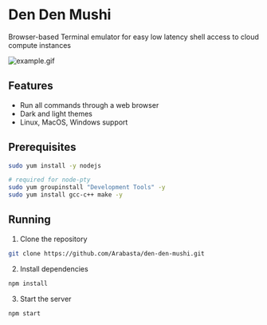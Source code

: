 # Den Den Mushi
Browser-based Terminal emulator for easy low latency shell access to cloud compute instances

![example.gif](../den-den-mushi/assets/example.gif)

## Features
- Run all commands through a web browser
- Dark and light themes
- Linux, MacOS, Windows support

## Prerequisites

```bash
sudo yum install -y nodejs

# required for node-pty
sudo yum groupinstall "Development Tools" -y
sudo yum install gcc-c++ make -y
```

## Running

1. Clone the repository
```bash
git clone https://github.com/Arabasta/den-den-mushi.git
```

2. Install dependencies
```bash
npm install
```

3. Start the server
```bash
npm start
```